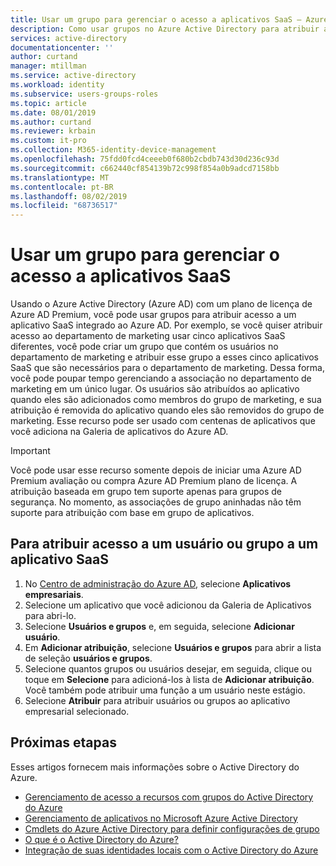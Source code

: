 ```yaml
---
title: Usar um grupo para gerenciar o acesso a aplicativos SaaS – Azure Active Directory | Microsoft Docs
description: Como usar grupos no Azure Active Directory para atribuir acesso a aplicativos SaaS que estão integrados ao Azure Active Directory.
services: active-directory
documentationcenter: ''
author: curtand
manager: mtillman
ms.service: active-directory
ms.workload: identity
ms.subservice: users-groups-roles
ms.topic: article
ms.date: 08/01/2019
ms.author: curtand
ms.reviewer: krbain
ms.custom: it-pro
ms.collection: M365-identity-device-management
ms.openlocfilehash: 75fdd0fcd4ceeeb0f680b2cbdb743d30d236c93d
ms.sourcegitcommit: c662440cf854139b72c998f854a0b9adcd7158bb
ms.translationtype: MT
ms.contentlocale: pt-BR
ms.lasthandoff: 08/02/2019
ms.locfileid: "68736517"
---
```

# <a name="using-a-group-to-manage-access-to-saas-applications"></a>Usar um grupo para gerenciar o acesso a aplicativos SaaS

Usando o Azure Active Directory (Azure AD) com um plano de licença de Azure AD Premium, você pode usar grupos para atribuir acesso a um aplicativo SaaS integrado ao Azure AD. Por exemplo, se você quiser atribuir acesso ao departamento de marketing usar cinco aplicativos SaaS diferentes, você pode criar um grupo que contém os usuários no departamento de marketing e atribuir esse grupo a esses cinco aplicativos SaaS que são necessários para o departamento de marketing. Dessa forma, você pode poupar tempo gerenciando a associação no departamento de marketing em um único lugar. Os usuários são atribuídos ao aplicativo quando eles são adicionados como membros do grupo de marketing, e sua atribuição é removida do aplicativo quando eles são removidos do grupo de marketing. Esse recurso pode ser usado com centenas de aplicativos que você adiciona na Galeria de aplicativos do Azure AD.

> [!IMPORTANT]
> Você pode usar esse recurso somente depois de iniciar uma Azure AD Premium avaliação ou compra Azure AD Premium plano de licença.
> A atribuição baseada em grupo tem suporte apenas para grupos de segurança.
> No momento, as associações de grupo aninhadas não têm suporte para atribuição com base em grupo de aplicativos.

## <a name="to-assign-access-for-a-user-or-group-to-a-saas-application"></a>Para atribuir acesso a um usuário ou grupo a um aplicativo SaaS

1. No [Centro de administração do Azure AD](https://aad.portal.azure.com), selecione **Aplicativos empresariais**.
2. Selecione um aplicativo que você adicionou da Galeria de Aplicativos para abri-lo.
3. Selecione **Usuários e grupos** e, em seguida, selecione **Adicionar usuário**.
4. Em **Adicionar atribuição**, selecione **Usuários e grupos** para abrir a lista de seleção **usuários e grupos**.
6. Selecione quantos grupos ou usuários desejar, em seguida, clique ou toque em **Selecione** para adicioná-los à lista de **Adicionar atribuição**. Você também pode atribuir uma função a um usuário neste estágio.
7. Selecione **Atribuir** para atribuir usuários ou grupos ao aplicativo empresarial selecionado.

## <a name="next-steps"></a>Próximas etapas
Esses artigos fornecem mais informações sobre o Active Directory do Azure.

* [Gerenciamento de acesso a recursos com grupos do Active Directory do Azure](../fundamentals/active-directory-manage-groups.md)
* [Gerenciamento de aplicativos no Microsoft Azure Active Directory](../manage-apps/what-is-application-management.md)
* [Cmdlets do Azure Active Directory para definir configurações de grupo](groups-settings-cmdlets.md)
* [O que é o Active Directory do Azure?](../fundamentals/active-directory-whatis.md)
* [Integração de suas identidades locais com o Active Directory do Azure](../hybrid/whatis-hybrid-identity.md)
